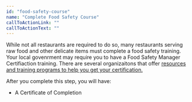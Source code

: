 ```yaml
---
id: "food-safety-course"
name: "Complete Food Safety Course"
callToActionLink: ""
callToActionText: ""
---
```


While not all restaurants are required to do so, many restaurants serving raw food and other delicate items must complete a food safety training. Your local govenrment may require you to have a Food Safety Manager Certifiaction training. There are several organizaitons that offer [resources and training programs to help you get your certification.](https://www.state.nj.us/health/ceohs/documents/food-drug-safety/fmc_reminder_letter.pdf)
        
After you complete this step, you will have:
- A Certificate of Completion
